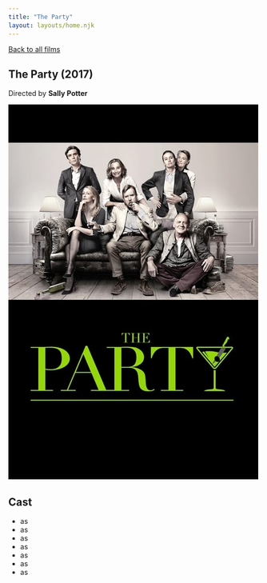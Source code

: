 ```yaml
---
title: "The Party"
layout: layouts/home.njk
---
```


<a href="../">Back to all films</a>

<article class="film">
  <h1>The Party (2017)</h1>

  <p class="director">
    Directed by <strong>Sally Potter</strong>
  </p>

  <img src="../films/posters/the-party.jpg" alt="">

  <h2>
    Cast
  </h2>
  <ul>
    <li><strong></strong> as <em></em></li>
<li><strong></strong> as <em></em></li>
<li><strong></strong> as <em></em></li>
<li><strong></strong> as <em></em></li>
<li><strong></strong> as <em></em></li>
<li><strong></strong> as <em></em></li>
<li><strong></strong> as <em></em></li>
  </ul>
</article>
